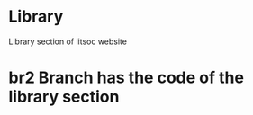 # Library
Library section of litsoc website <br>
<h1>br2 Branch has the code of the library section</h1>
